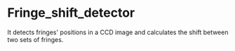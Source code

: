 # Fringe_shift_detector
It detects fringes' positions in a CCD image and calculates the shift between two sets of fringes.
